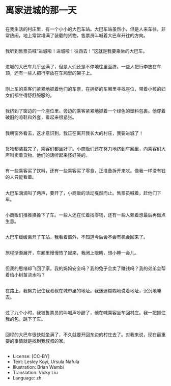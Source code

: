 # 离家进城的那一天

##
在我生活的村庄里，有一个小小的大巴车站。大巴车站虽然小，但是人来车往，非常热闹，地上常常堆满了装载的货物，售票员叫喊着大巴车开往的方向。

##
我听到售票员喊“进城啦！进城啦！往西去！”这就是我要乘坐的大巴车。

##
进城的大巴车几乎坐满了，但是人们还是不停地往里面挤。一些人把行李放在车顶，还有一些人把行李放在车厢里的架子上。

##
刚上车的乘客们紧紧地抓着他们的车票，在拥挤的车厢里寻找座位，带着小孩的妇女们都坐得舒舒服服的。

##
我挤到了窗边的一个座位里。旁边的乘客紧紧地抓着一个绿色的塑料包裹。他穿着破旧的凉鞋和外套，看起来很紧张。

##
我朝窗外看去，这才意识到，我正在离开我长大的村庄，我要进城了！

##
货物都装载完了，乘客们都坐好了。小商贩们还在努力地挤到车厢里，向乘客们大声叫卖着货物。他们的话听起来怪好笑的。

##
有一些乘客买了饮料，还有一些乘客买了零食，正准备拆开来吃。像我一样没有钱的人只能看着。

##
大巴车滴滴叫了两声，要开了，小商贩的活动戛然而止。售票员喊着，赶他们下车。

##
小商贩们推推搡搡下了车。一些人还在忙着找零钱，还有一些人赖着想最后再做点生意。

##
大巴车缓缓离开了车站，我看着窗外，不知道今后会不会有机会回来了。

##
旅程渐渐展开，车厢里慢慢热了起来，我闭上眼睛，想小睡一会儿。

##
但我的思绪却飞回了家。我的妈妈安全吗？我的兔子会卖了赚钱吗？我的弟弟会帮着给小树苗浇水吗？

##
在路上，我努力记住我叔叔在城市里的地址。我迷迷糊糊地说着地址，沉沉地睡去。

##
过了九个小时，我被售票员的叫喊声吵醒了，他在喊乘客坐车回村庄。我一把抓住我的包，跳下了车。

##
回程的大巴车很快就坐满了，不久就要开回东边的村庄去了。对我来说，现在最重要的事情就是找到我叔叔的家。

##
* License: [CC-BY]
* Text: Lesley Koyi, Ursula Nafula
* Illustration: Brian Wambi
* Translation: Vicky Liu
* Language: zh
